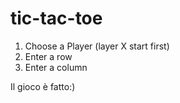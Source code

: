 # tic-tac-toe 

1. Choose a Player (layer X start first)
2. Enter a row
3. Enter a column

Il gioco è fatto:)

